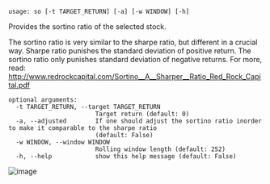 ```
usage: so [-t TARGET_RETURN] [-a] [-w WINDOW] [-h]
```

Provides the sortino ratio of the selected stock.

The sortino ratio is very similar to the sharpe ratio, but different in a crucial way. Sharpe ratio punishes the 
standard deviation of positive return. The sortino ratio only punishes standard deviation of negative returns. For
more, read: http://www.redrockcapital.com/Sortino__A__Sharper__Ratio_Red_Rock_Capital.pdf

```
optional arguments:
  -t TARGET_RETURN, --target TARGET_RETURN
                        Target return (default: 0)
  -a, --adjusted        If one should adjust the sortino ratio inorder to make it comparable to the sharpe ratio
                        (default: False)
  -w WINDOW, --window WINDOW
                        Rolling window length (default: 252)
  -h, --help            show this help message (default: False)
```
![image](https://user-images.githubusercontent.com/75195383/163530572-e527bc75-7ecd-44e3-b971-83b9a0662d0d.png)
